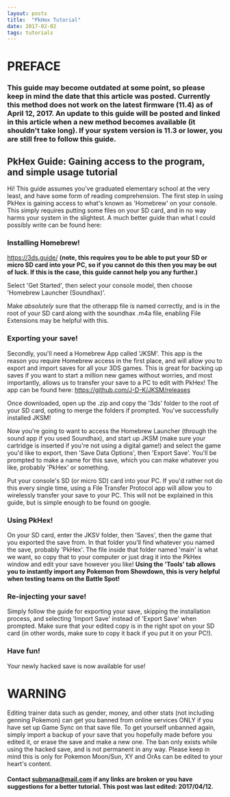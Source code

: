 ```yaml
---
layout: posts
title:  "PkHex Tutorial"
date: 2017-02-02
tags: tutorials
---
```


# PREFACE

### This guide may become outdated at some point, so please keep in mind the date that this article was posted. Currently this method does not work on the latest firmware (11.4) as of April 12, 2017. An update to this guide will be posted and linked in this article when a new method becomes available (it shouldn't take long). If your system version is 11.3 or lower, you are still free to follow this guide.

## PkHex Guide: Gaining access to the program, and simple usage tutorial

Hi! This guide assumes you've graduated elementary school at the very least, and have some form of reading comprehension. The first step in using PkHex is gaining access to what's known as 'Homebrew' on your console. This simply requires putting some files on your SD card, and in no way harms your system in the slightest. A much better guide than what I could possibly write can be found here:

### Installing Homebrew!

https://3ds.guide/ **(note, this requires you to be able to put your SD or micro SD card into your PC, so if you cannot do this then you may be out of luck. If this is the case, this guide cannot help you any further.)**

Select 'Get Started', then select your console model, then choose 'Homebrew Launcher (Soundhax)'.

Make _absolutely_ sure that the otherapp file is named correctly, and is in the root of your SD card along with the soundhax .m4a file, enabling File Extensions may be helpful with this.

### Exporting your save!

Secondly, you'll need a Homebrew App called 'JKSM'. This app is the reason you require Homebrew access in the first place, and will allow you to export and import saves for all your 3DS games. This is great for backing up saves if you want to start a million new games without worries, and most importantly, allows us to transfer your save to a PC to edit with PkHex! The app can be found here: https://github.com/J-D-K/JKSM/releases

Once downloaded, open up the .zip and copy the '3ds' folder to the root of your SD card, opting to merge the folders if prompted. You've successfully installed JKSM!

Now you're going to want to access the Homebrew Launcher (through the sound app if you used Soundhax), and start up JKSM (make sure your cartridge is inserted if you're not using a digital game!) and select the game you'd like to export, then 'Save Data Options', then 'Export Save'. You'll be prompted to make a name for this save, which you can make whatever you like, probably 'PkHex' or something.

Put your console's SD (or micro SD) card into your PC. If you'd rather not do this every single time, using a File Transfer Protocol app will allow you to wirelessly transfer your save to your PC. This will not be explained in this guide, but is simple enough to be found on google.

### Using PkHex!

On your SD card, enter the JKSV folder, then 'Saves', then the game that you exported the save from. In that folder you'll find whatever you named the save, probably 'PkHex'. The file inside that folder named 'main' is what we want, so copy that to your computer or just drag it into the PkHex window and edit your save however you like! **Using the 'Tools' tab allows you to instantly import any Pokemon from Showdown, this is very helpful when testing teams on the Battle Spot!**


### Re-injecting your save!

Simply follow the guide for exporting your save, skipping the installation process, and selecting 'Import Save' instead of 'Export Save' when prompted. Make sure that your edited copy is in the right spot on your SD card (in other words, make sure to copy it back if you put it on your PC!).

### Have fun!

Your newly hacked save is now available for use!


# WARNING

Editing trainer data such as gender, money, and other stats (not including genning Pokemon) can get you banned from online services ONLY if you have set up Game Sync on that save file. To get yourself unbanned again, simply import a backup of your save that you hopefully made before you edited it, or erase the save and make a new one. The ban only exists while using the hacked save, and is not permanent in any way. Please keep in mind this is only for Pokemon Moon/Sun, XY and OrAs can be edited to your heart's content.

#### Contact submana@mail.com if any links are broken or you have suggestions for a better tutorial. This post was last edited: 2017/04/12.
